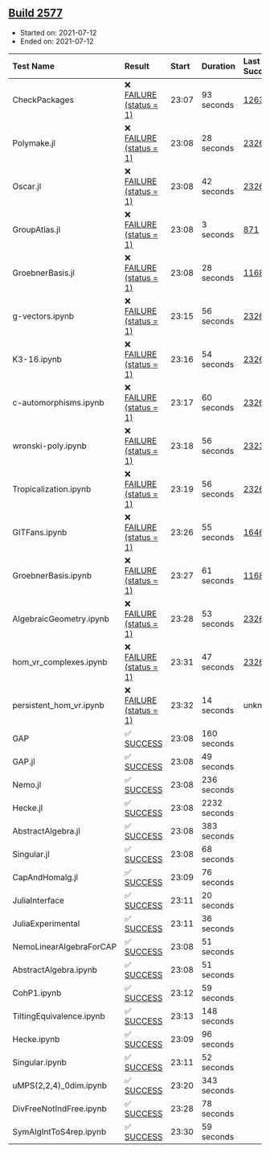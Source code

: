 ## [Build 2577](https://oscarci.mathematik.uni-kl.de/job/oscar-stable/2577/)

* Started on: 2021-07-12
* Ended on: 2021-07-12

| Test Name    | Result | Start | Duration | Last Success | First Failure |
|:-------------|:-------|:------|:---------|:-------------|:--------------|
| CheckPackages | ❌ [FAILURE (status = 1)](https://oscarci.mathematik.uni-kl.de/job/oscar-stable/2577/artifact/logs/build-2577/CheckPackages.log) | 23:07 | 93 seconds | [1263](https://oscarci.mathematik.uni-kl.de/job/oscar-stable/1263/) | [1264](https://oscarci.mathematik.uni-kl.de/job/oscar-stable/1264/) |
| Polymake.jl | ❌ [FAILURE (status = 1)](https://oscarci.mathematik.uni-kl.de/job/oscar-stable/2577/artifact/logs/build-2577/Polymake.jl.log) | 23:08 | 28 seconds | [2326](https://oscarci.mathematik.uni-kl.de/job/oscar-stable/2326/) | [2327](https://oscarci.mathematik.uni-kl.de/job/oscar-stable/2327/) |
| Oscar.jl | ❌ [FAILURE (status = 1)](https://oscarci.mathematik.uni-kl.de/job/oscar-stable/2577/artifact/logs/build-2577/Oscar.jl.log) | 23:08 | 42 seconds | [2326](https://oscarci.mathematik.uni-kl.de/job/oscar-stable/2326/) | [2327](https://oscarci.mathematik.uni-kl.de/job/oscar-stable/2327/) |
| GroupAtlas.jl | ❌ [FAILURE (status = 1)](https://oscarci.mathematik.uni-kl.de/job/oscar-stable/2577/artifact/logs/build-2577/GroupAtlas.jl.log) | 23:08 | 3 seconds | [871](https://oscarci.mathematik.uni-kl.de/job/oscar-stable/871/) | [872](https://oscarci.mathematik.uni-kl.de/job/oscar-stable/872/) |
| GroebnerBasis.jl | ❌ [FAILURE (status = 1)](https://oscarci.mathematik.uni-kl.de/job/oscar-stable/2577/artifact/logs/build-2577/GroebnerBasis.jl.log) | 23:08 | 28 seconds | [1168](https://oscarci.mathematik.uni-kl.de/job/oscar-stable/1168/) | [1169](https://oscarci.mathematik.uni-kl.de/job/oscar-stable/1169/) |
| g-vectors.ipynb | ❌ [FAILURE (status = 1)](https://oscarci.mathematik.uni-kl.de/job/oscar-stable/2577/artifact/logs/build-2577/g-vectors.ipynb.log) | 23:15 | 56 seconds | [2326](https://oscarci.mathematik.uni-kl.de/job/oscar-stable/2326/) | [2327](https://oscarci.mathematik.uni-kl.de/job/oscar-stable/2327/) |
| K3-16.ipynb | ❌ [FAILURE (status = 1)](https://oscarci.mathematik.uni-kl.de/job/oscar-stable/2577/artifact/logs/build-2577/K3-16.ipynb.log) | 23:16 | 54 seconds | [2326](https://oscarci.mathematik.uni-kl.de/job/oscar-stable/2326/) | [2327](https://oscarci.mathematik.uni-kl.de/job/oscar-stable/2327/) |
| c-automorphisms.ipynb | ❌ [FAILURE (status = 1)](https://oscarci.mathematik.uni-kl.de/job/oscar-stable/2577/artifact/logs/build-2577/c-automorphisms.ipynb.log) | 23:17 | 60 seconds | [2326](https://oscarci.mathematik.uni-kl.de/job/oscar-stable/2326/) | [2327](https://oscarci.mathematik.uni-kl.de/job/oscar-stable/2327/) |
| wronski-poly.ipynb | ❌ [FAILURE (status = 1)](https://oscarci.mathematik.uni-kl.de/job/oscar-stable/2577/artifact/logs/build-2577/wronski-poly.ipynb.log) | 23:18 | 56 seconds | [2323](https://oscarci.mathematik.uni-kl.de/job/oscar-stable/2323/) | [2324](https://oscarci.mathematik.uni-kl.de/job/oscar-stable/2324/) |
| Tropicalization.ipynb | ❌ [FAILURE (status = 1)](https://oscarci.mathematik.uni-kl.de/job/oscar-stable/2577/artifact/logs/build-2577/Tropicalization.ipynb.log) | 23:19 | 56 seconds | [2326](https://oscarci.mathematik.uni-kl.de/job/oscar-stable/2326/) | [2327](https://oscarci.mathematik.uni-kl.de/job/oscar-stable/2327/) |
| GITFans.ipynb | ❌ [FAILURE (status = 1)](https://oscarci.mathematik.uni-kl.de/job/oscar-stable/2577/artifact/logs/build-2577/GITFans.ipynb.log) | 23:26 | 55 seconds | [1646](https://oscarci.mathematik.uni-kl.de/job/oscar-stable/1646/) | [1647](https://oscarci.mathematik.uni-kl.de/job/oscar-stable/1647/) |
| GroebnerBasis.ipynb | ❌ [FAILURE (status = 1)](https://oscarci.mathematik.uni-kl.de/job/oscar-stable/2577/artifact/logs/build-2577/GroebnerBasis.ipynb.log) | 23:27 | 61 seconds | [1168](https://oscarci.mathematik.uni-kl.de/job/oscar-stable/1168/) | [1169](https://oscarci.mathematik.uni-kl.de/job/oscar-stable/1169/) |
| AlgebraicGeometry.ipynb | ❌ [FAILURE (status = 1)](https://oscarci.mathematik.uni-kl.de/job/oscar-stable/2577/artifact/logs/build-2577/AlgebraicGeometry.ipynb.log) | 23:28 | 53 seconds | [2326](https://oscarci.mathematik.uni-kl.de/job/oscar-stable/2326/) | [2327](https://oscarci.mathematik.uni-kl.de/job/oscar-stable/2327/) |
| hom_vr_complexes.ipynb | ❌ [FAILURE (status = 1)](https://oscarci.mathematik.uni-kl.de/job/oscar-stable/2577/artifact/logs/build-2577/hom_vr_complexes.ipynb.log) | 23:31 | 47 seconds | [2326](https://oscarci.mathematik.uni-kl.de/job/oscar-stable/2326/) | [2327](https://oscarci.mathematik.uni-kl.de/job/oscar-stable/2327/) |
| persistent_hom_vr.ipynb | ❌ [FAILURE (status = 1)](https://oscarci.mathematik.uni-kl.de/job/oscar-stable/2577/artifact/logs/build-2577/persistent_hom_vr.ipynb.log) | 23:32 | 14 seconds | unknown | unknown |
| GAP | ✅ [SUCCESS](https://oscarci.mathematik.uni-kl.de/job/oscar-stable/2577/artifact/logs/build-2577/GAP.log) | 23:08 | 160 seconds |  |  |
| GAP.jl | ✅ [SUCCESS](https://oscarci.mathematik.uni-kl.de/job/oscar-stable/2577/artifact/logs/build-2577/GAP.jl.log) | 23:08 | 49 seconds |  |  |
| Nemo.jl | ✅ [SUCCESS](https://oscarci.mathematik.uni-kl.de/job/oscar-stable/2577/artifact/logs/build-2577/Nemo.jl.log) | 23:08 | 236 seconds |  |  |
| Hecke.jl | ✅ [SUCCESS](https://oscarci.mathematik.uni-kl.de/job/oscar-stable/2577/artifact/logs/build-2577/Hecke.jl.log) | 23:08 | 2232 seconds |  |  |
| AbstractAlgebra.jl | ✅ [SUCCESS](https://oscarci.mathematik.uni-kl.de/job/oscar-stable/2577/artifact/logs/build-2577/AbstractAlgebra.jl.log) | 23:08 | 383 seconds |  |  |
| Singular.jl | ✅ [SUCCESS](https://oscarci.mathematik.uni-kl.de/job/oscar-stable/2577/artifact/logs/build-2577/Singular.jl.log) | 23:08 | 68 seconds |  |  |
| CapAndHomalg.jl | ✅ [SUCCESS](https://oscarci.mathematik.uni-kl.de/job/oscar-stable/2577/artifact/logs/build-2577/CapAndHomalg.jl.log) | 23:09 | 76 seconds |  |  |
| JuliaInterface | ✅ [SUCCESS](https://oscarci.mathematik.uni-kl.de/job/oscar-stable/2577/artifact/logs/build-2577/JuliaInterface.log) | 23:11 | 20 seconds |  |  |
| JuliaExperimental | ✅ [SUCCESS](https://oscarci.mathematik.uni-kl.de/job/oscar-stable/2577/artifact/logs/build-2577/JuliaExperimental.log) | 23:11 | 36 seconds |  |  |
| NemoLinearAlgebraForCAP | ✅ [SUCCESS](https://oscarci.mathematik.uni-kl.de/job/oscar-stable/2577/artifact/logs/build-2577/NemoLinearAlgebraForCAP.log) | 23:08 | 51 seconds |  |  |
| AbstractAlgebra.ipynb | ✅ [SUCCESS](https://oscarci.mathematik.uni-kl.de/job/oscar-stable/2577/artifact/logs/build-2577/AbstractAlgebra.ipynb.log) | 23:08 | 51 seconds |  |  |
| CohP1.ipynb | ✅ [SUCCESS](https://oscarci.mathematik.uni-kl.de/job/oscar-stable/2577/artifact/logs/build-2577/CohP1.ipynb.log) | 23:12 | 59 seconds |  |  |
| TiltingEquivalence.ipynb | ✅ [SUCCESS](https://oscarci.mathematik.uni-kl.de/job/oscar-stable/2577/artifact/logs/build-2577/TiltingEquivalence.ipynb.log) | 23:13 | 148 seconds |  |  |
| Hecke.ipynb | ✅ [SUCCESS](https://oscarci.mathematik.uni-kl.de/job/oscar-stable/2577/artifact/logs/build-2577/Hecke.ipynb.log) | 23:09 | 96 seconds |  |  |
| Singular.ipynb | ✅ [SUCCESS](https://oscarci.mathematik.uni-kl.de/job/oscar-stable/2577/artifact/logs/build-2577/Singular.ipynb.log) | 23:11 | 52 seconds |  |  |
| uMPS(2,2,4)_0dim.ipynb | ✅ [SUCCESS](https://oscarci.mathematik.uni-kl.de/job/oscar-stable/2577/artifact/logs/build-2577/uMPS-2-2-4-_0dim.ipynb.log) | 23:20 | 343 seconds |  |  |
| DivFreeNotIndFree.ipynb | ✅ [SUCCESS](https://oscarci.mathematik.uni-kl.de/job/oscar-stable/2577/artifact/logs/build-2577/DivFreeNotIndFree.ipynb.log) | 23:28 | 78 seconds |  |  |
| SymAlgIntToS4rep.ipynb | ✅ [SUCCESS](https://oscarci.mathematik.uni-kl.de/job/oscar-stable/2577/artifact/logs/build-2577/SymAlgIntToS4rep.ipynb.log) | 23:30 | 59 seconds |  |  |
